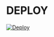 
# DEPLOY

[![Deploy](https://www.herokucdn.com/deploy/button.svg)](https://heroku.com/deploy?template=https://github.com/4Applepen/musicabot.git)


